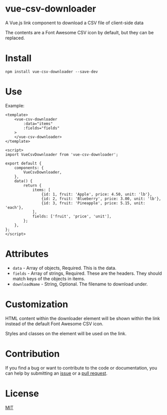 # vue-csv-downloader
A Vue.js link component to download a CSV file of client-side data

The contents are a Font Awesome CSV icon by default, but they can be replaced.

# Install

`npm install vue-csv-downloader --save-dev`

# Use

Example:

```
<template>
    <vue-csv-downloader
        :data="items"
        :fields="fields"
    >
    </vue-csv-downloader>
</template>

<script>
import VueCsvDownloader from 'vue-csv-downloader';

export default {
    components: {
        VueCsvDownloader,
    },
    data() {
        return {
            items: [
                {id: 1, fruit: 'Apple', price: 4.50, unit: 'lb'},
                {id: 2, fruit: 'Blueberry', price: 3.00, unit: 'lb'},
                {id: 3, fruit: 'Pineapple', price: 5.15, unit: 'each'},
            ],
            fields: ['fruit', 'price', 'unit'],
        };
    },
};
</script>
```

# Attributes

* `data` - Array of objects, Required. This is the data.
* `fields` - Array of strings, Required. These are the headers. They should match keys of the objects in items.
* `downloadName` - String, Optional. The filename to download under.

# Customization

HTML content within the downloader element will be shown within the link instead of the default Font Awesome CSV icon.

Styles and classes on the element will be used on the link.

# Contribution

If you find a bug or want to contribute to the code or documentation, you can help by submitting an [issue](https://github.com/thatsus/vue-csv-downloader/issues) or a [pull request](https://github.com/thatsus/vue-csv-downloader/pulls).

# License

[MIT](http://opensource.org/licenses/MIT)

